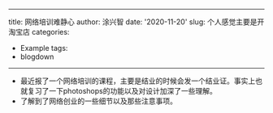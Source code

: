 ---
title: 网络培训难静心
author: 涂兴智
date: '2020-11-20'
slug: 个人感觉主要是开淘宝店
categories:
  - Example
tags:
  - blogdown
----
+ 最近报了一个网络培训的课程，主要是结业的时候会发一个结业证。事实上也就复习了一下photoshops的功能以及对设计加深了一些理解。
+ 了解到了网络创业的一些细节以及那些注意事项。